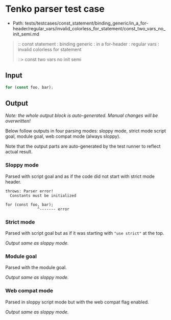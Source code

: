 # Tenko parser test case

- Path: tests/testcases/const_statement/binding_generic/in_a_for-header/regular_vars/invalid_colorless_for_statement/const_two_vars_no_init_semi.md

> :: const statement : binding generic : in a for-header : regular vars : invalid colorless for statement
>
> ::> const two vars no init semi

## Input

`````js
for (const foo, bar);
`````

## Output

_Note: the whole output block is auto-generated. Manual changes will be overwritten!_

Below follow outputs in four parsing modes: sloppy mode, strict mode script goal, module goal, web compat mode (always sloppy).

Note that the output parts are auto-generated by the test runner to reflect actual result.

### Sloppy mode

Parsed with script goal and as if the code did not start with strict mode header.

`````
throws: Parser error!
  Constants must be initialized

for (const foo, bar);
              ^------- error
`````

### Strict mode

Parsed with script goal but as if it was starting with `"use strict"` at the top.

_Output same as sloppy mode._

### Module goal

Parsed with the module goal.

_Output same as sloppy mode._

### Web compat mode

Parsed in sloppy script mode but with the web compat flag enabled.

_Output same as sloppy mode._
